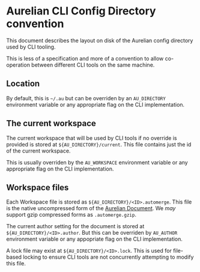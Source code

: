 # Aurelian CLI Config Directory convention

This document describes the layout on disk of the Aurelian config directory used by CLI tooling.

This is less of a specification and more of a convention to allow co-operation between different CLI tools on the same machine.

## Location

By default, this is `~/.au` but can be overriden by an `AU_DIRECTORY` environment variable or any appropriate flag on the CLI implementation.

## The current workspace

The current workspace that will be used by CLI tools if no override is provided is stored at `${AU_DIRECTORY}/current`. This file contains just the id of the current workspace.

This is usually overriden by the `AU_WORKSPACE` environment variable or any appropriate flag on the CLI implementation.

## Workspace files

Each Workspace file is stored as `${AU_DIRECTORY}/<ID>.automerge`. This file is the native uncompressed form of the [Aurelian Document](./DOCUMENT.md). We _may_ support gzip compressed forms as `.automerge.gzip`.

The current author setting for the document is stored at `${AU_DIRECTORY}/<ID>.author`. But this can be overriden by `AU_AUTHOR` environment variable or any appopriate flag on the CLI implementation.

A lock file may exist at `${AU_DIRECTORY}/<ID>.lock`. This is used for file-based locking to ensure CLI tools are not concurrently attempting to modify this file.

